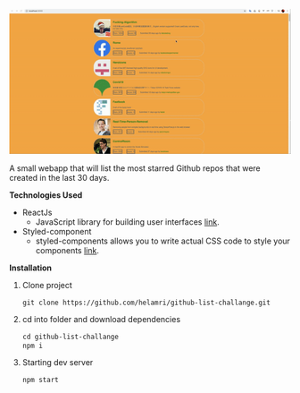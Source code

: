 ![1](pics/githublist.gif)

A small webapp that will list the most starred Github repos that were created in the last 30 days.

**Technologies Used**

- ReactJs 
  - JavaScript library for building user interfaces [link](https://reactjs.org/).
- Styled-component
  - styled-components allows you to write actual CSS code to style your components [link](https://www.styled-components.com/).

**Installation**

1.  Clone project

        git clone https://github.com/helamri/github-list-challange.git

2.  cd into folder and download dependencies

        cd github-list-challange
        npm i

3.  Starting dev server

        npm start
